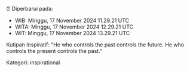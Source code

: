 ⏰ Diperbarui pada:
- WIB: Minggu, 17 November 2024 11.29.21 UTC
- WITA: Minggu, 17 November 2024 12.29.21 UTC
- WIT: Minggu, 17 November 2024 13.29.21 UTC

Kutipan Inspiratif:
"He who controls the past controls the future. He who controls the present controls the past."


Kategori: inspirational

